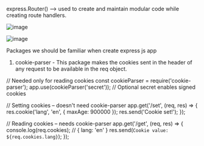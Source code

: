 
express.Router() --> used to create and maintain modular code while creating route handlers.

![image](https://github.com/user-attachments/assets/d96b5b79-da94-481c-8c5d-0f9ad186aef7)

![image](https://github.com/user-attachments/assets/5083b10b-e5d5-40b8-b6a4-7c2d9b22a751)





Packages we should be familiar when create express js app

1) cookie-parser - This package makes the cookies sent in the header of any request to be available in the req object.

// Needed only for reading cookies
const cookieParser = require('cookie-parser');
app.use(cookieParser('secret')); // Optional secret enables signed cookies

// Setting cookies – doesn't need cookie-parser
app.get('/set', (req, res) => {
  res.cookie('lang', 'en', { maxAge: 900000 });
  res.send('Cookie set!');
});

// Reading cookies – needs cookie-parser
app.get('/get', (req, res) => {
  console.log(req.cookies); // { lang: 'en' }
  res.send(`Cookie value: ${req.cookies.lang}`);
});
